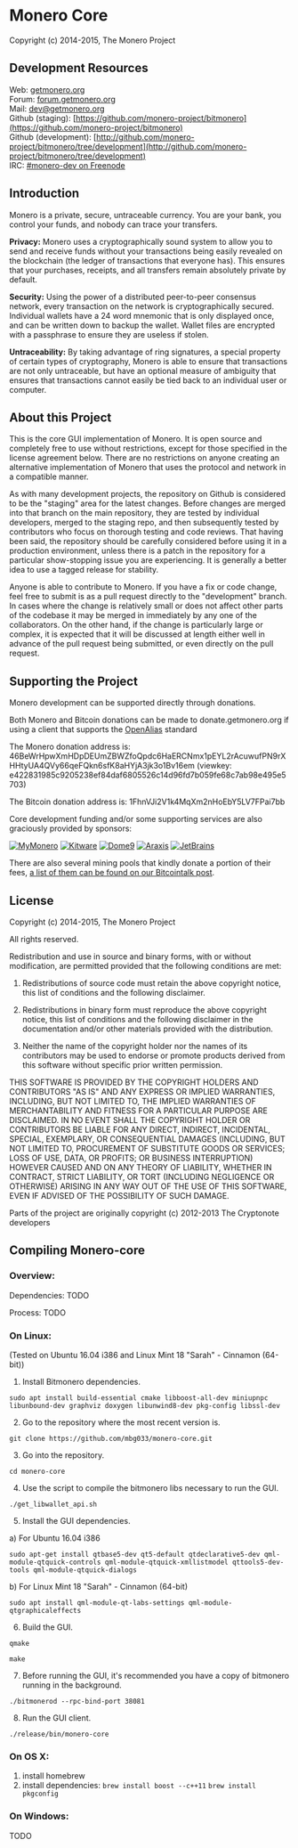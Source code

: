 # Monero Core

Copyright (c) 2014-2015, The Monero Project

## Development Resources

Web: [getmonero.org](https://getmonero.org)  
Forum: [forum.getmonero.org](https://forum.getmonero.org)  
Mail: [dev@getmonero.org](mailto:dev@getmonero.org)  
Github (staging): [https://github.com/monero-project/bitmonero](https://github.com/monero-project/bitmonero)  
Github (development): [http://github.com/monero-project/bitmonero/tree/development](http://github.com/monero-project/bitmonero/tree/development)  
IRC: [#monero-dev on Freenode](irc://chat.freenode.net/#monero-dev)

## Introduction

Monero is a private, secure, untraceable currency. You are your bank, you control your funds, and nobody can trace your transfers.

**Privacy:** Monero uses a cryptographically sound system to allow you to send and receive funds without your transactions being easily revealed on the blockchain (the ledger of transactions that everyone has). This ensures that your purchases, receipts, and all transfers remain absolutely private by default.

**Security:** Using the power of a distributed peer-to-peer consensus network, every transaction on the network is cryptographically secured. Individual wallets have a 24 word mnemonic that is only displayed once, and can be written down to backup the wallet. Wallet files are encrypted with a passphrase to ensure they are useless if stolen.

**Untraceability:** By taking advantage of ring signatures, a special property of certain types of cryptography, Monero is able to ensure that transactions are not only untraceable, but have an optional measure of ambiguity that ensures that transactions cannot easily be tied back to an individual user or computer.

## About this Project

This is the core GUI implementation of Monero. It is open source and completely free to use without restrictions, except for those specified in the license agreement below. There are no restrictions on anyone creating an alternative implementation of Monero that uses the protocol and network in a compatible manner.

As with many development projects, the repository on Github is considered to be the "staging" area for the latest changes. Before changes are merged into that branch on the main repository, they are tested by individual developers, merged to the staging repo, and then subsequently tested by contributors who focus on thorough testing and code reviews. That having been said, the repository should be carefully considered before using it in a production environment, unless there is a patch in the repository for a particular show-stopping issue you are experiencing. It is generally a better idea to use a tagged release for stability.

Anyone is able to contribute to Monero. If you have a fix or code change, feel free to submit is as a pull request directly to the "development" branch. In cases where the change is relatively small or does not affect other parts of the codebase it may be merged in immediately by any one of the collaborators. On the other hand, if the change is particularly large or complex, it is expected that it will be discussed at length either well in advance of the pull request being submitted, or even directly on the pull request.

## Supporting the Project

Monero development can be supported directly through donations.

Both Monero and Bitcoin donations can be made to donate.getmonero.org if using a client that supports the [OpenAlias](https://openalias.org) standard

The Monero donation address is: 46BeWrHpwXmHDpDEUmZBWZfoQpdc6HaERCNmx1pEYL2rAcuwufPN9rXHHtyUA4QVy66qeFQkn6sfK8aHYjA3jk3o1Bv16em (viewkey: e422831985c9205238ef84daf6805526c14d96fd7b059fe68c7ab98e495e5703)

The Bitcoin donation address is: 1FhnVJi2V1k4MqXm2nHoEbY5LV7FPai7bb

Core development funding and/or some supporting services are also graciously provided by sponsors:

[![MyMonero](https://static.getmonero.org/images/sponsors/mymonero.png)](https://mymonero.com) [![Kitware](https://static.getmonero.org/images/sponsors/kitware.png)](http://kitware.com) [![Dome9](https://static.getmonero.org/images/sponsors/dome9.png)](http://dome9.com) [![Araxis](https://static.getmonero.org/images/sponsors/araxis.png)](http://araxis.com) [![JetBrains](https://static.getmonero.org/images/sponsors/jetbrains.png)](http://www.jetbrains.com/)

There are also several mining pools that kindly donate a portion of their fees, [a list of them can be found on our Bitcointalk post](https://bitcointalk.org/index.php?topic=583449.0).

## License

Copyright (c) 2014-2015, The Monero Project

All rights reserved.

Redistribution and use in source and binary forms, with or without modification, are permitted provided that the following conditions are met:

1. Redistributions of source code must retain the above copyright notice, this list of conditions and the following disclaimer.

2. Redistributions in binary form must reproduce the above copyright notice, this list of conditions and the following disclaimer in the documentation and/or other materials provided with the distribution.

3. Neither the name of the copyright holder nor the names of its contributors may be used to endorse or promote products derived from this software without specific prior written permission.

THIS SOFTWARE IS PROVIDED BY THE COPYRIGHT HOLDERS AND CONTRIBUTORS "AS IS" AND ANY EXPRESS OR IMPLIED WARRANTIES, INCLUDING, BUT NOT LIMITED TO, THE IMPLIED WARRANTIES OF MERCHANTABILITY AND FITNESS FOR A PARTICULAR PURPOSE ARE DISCLAIMED. IN NO EVENT SHALL THE COPYRIGHT HOLDER OR CONTRIBUTORS BE LIABLE FOR ANY DIRECT, INDIRECT, INCIDENTAL, SPECIAL, EXEMPLARY, OR CONSEQUENTIAL DAMAGES (INCLUDING, BUT NOT LIMITED TO, PROCUREMENT OF SUBSTITUTE GOODS OR SERVICES; LOSS OF USE, DATA, OR PROFITS; OR BUSINESS INTERRUPTION) HOWEVER CAUSED AND ON ANY THEORY OF LIABILITY, WHETHER IN CONTRACT, STRICT LIABILITY, OR TORT (INCLUDING NEGLIGENCE OR OTHERWISE) ARISING IN ANY WAY OUT OF THE USE OF THIS SOFTWARE, EVEN IF ADVISED OF THE POSSIBILITY OF SUCH DAMAGE.

Parts of the project are originally copyright (c) 2012-2013 The Cryptonote developers

## Compiling Monero-core

### Overview:

Dependencies: TODO

Process: TODO


### On Linux:

(Tested on Ubuntu 16.04 i386 and Linux Mint 18 "Sarah" - Cinnamon (64-bit))

1. Install Bitmonero dependencies.

`sudo apt install build-essential cmake libboost-all-dev miniupnpc libunbound-dev graphviz doxygen libunwind8-dev pkg-config libssl-dev`

2. Go to the repository where the most recent version is.

`git clone https://github.com/mbg033/monero-core.git`

3. Go into the repository.

`cd monero-core`

4. Use the script to compile the bitmonero libs necessary to run the GUI.

`./get_libwallet_api.sh`

5. Install the GUI dependencies.

  a) For Ubuntu 16.04 i386

`sudo apt-get install qtbase5-dev qt5-default qtdeclarative5-dev qml-module-qtquick-controls qml-module-qtquick-xmllistmodel qttools5-dev-tools qml-module-qtquick-dialogs`

  b) For Linux Mint 18 "Sarah" - Cinnamon (64-bit)

`sudo apt install qml-module-qt-labs-settings qml-module-qtgraphicaleffects`

6. Build the GUI.

`qmake`

`make`

7. Before running the GUI, it's recommended you have a copy of bitmonero running in the background.

`./bitmonerod --rpc-bind-port 38081`

8. Run the GUI client.

`./release/bin/monero-core`

### On OS X:
1. install homebrew
2. install dependencies: 
`brew install boost --c++11`
`brew install pkgconfig`


### On Windows:
TODO
